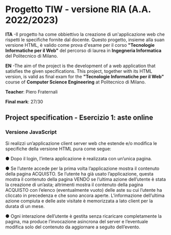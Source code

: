 # Progetto TIW - versione RIA (A.A. 2022/2023)

**ITA** -Il progetto ha come obbiettivo la creazione di un'applicazione web che rispetti le specifiche fornite dal docente. Questo progetto, insieme alla suan versione HTML, è valido come prova d'esame per il corso **"Tecnologie Informatiche per il Web"** del percorso di laurea in **Ingegneria Informatica** del Politecnico di Milano.

**EN** -The aim of the project is the development of a web application that satisfies the given specifications. This project, together with its HTML version, is valid as final exam for the **"Tecnologie Informatiche per il Web"** course of **Computer Science Engineering** at Politecnico di Milano.

**Teacher**: Piero Fraternali

**Final mark**: 27/30

## Project specification - Esercizio 1: aste online

### Versione JavaScript

Si realizzi un’applicazione client server web che estende e/o modifica le specifiche della versione HTML pura come segue:

● Dopo il login, l’intera applicazione è realizzata con un’unica pagina. 

● Se l’utente accede per la prima volta l’applicazione mostra il contenuto della pagina ACQUISTO. Se l’utente ha già usato l’applicazione, questa mostra il contenuto della pagina VENDO se l’ultima azione dell’utente è stata la creazione di un’asta; altrimenti mostra il contenuto della pagina ACQUISTO con l’elenco (eventualmente vuoto) delle aste su cui l’utente ha cliccato in precedenza e che sono ancora aperte. L’informazione dell’ultima azione compiuta e delle aste visitate è memorizzata a lato client per la durata di un mese.

● Ogni interazione dell’utente è gestita senza ricaricare completamente la pagina, ma produce l’invocazione asincrona del server e l’eventuale modifica solo del contenuto da aggiornare a seguito dell’evento.
